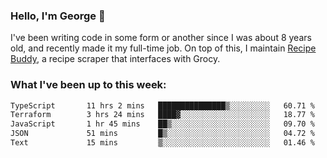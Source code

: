 ### Hello, I'm George 👋

I've been writing code in some form or another since I was about 8 years old, and recently made it my full-time job. On top of this, I maintain [Recipe Buddy](https://github.com/georgegebbett/recipe-buddy), a recipe scraper that interfaces with Grocy.  

<!--
**georgegebbett/georgegebbett** is a ✨ _special_ ✨ repository because its `README.md` (this file) appears on your GitHub profile.

Here are some ideas to get you started:

- 🔭 I’m currently working on ...
- 🌱 I’m currently learning ...
- 👯 I’m looking to collaborate on ...
- 🤔 I’m looking for help with ...
- 💬 Ask me about ...
- 📫 How to reach me: ...
- 😄 Pronouns: ...
- ⚡ Fun fact: ...
-->

### What I've been up to this week:
<!--START_SECTION:waka-->

```txt
TypeScript       11 hrs 2 mins   ███████████████▒░░░░░░░░░   60.71 %
Terraform        3 hrs 24 mins   ████▓░░░░░░░░░░░░░░░░░░░░   18.77 %
JavaScript       1 hr 45 mins    ██▒░░░░░░░░░░░░░░░░░░░░░░   09.70 %
JSON             51 mins         █▒░░░░░░░░░░░░░░░░░░░░░░░   04.72 %
Text             15 mins         ▒░░░░░░░░░░░░░░░░░░░░░░░░   01.46 %
```

<!--END_SECTION:waka-->
